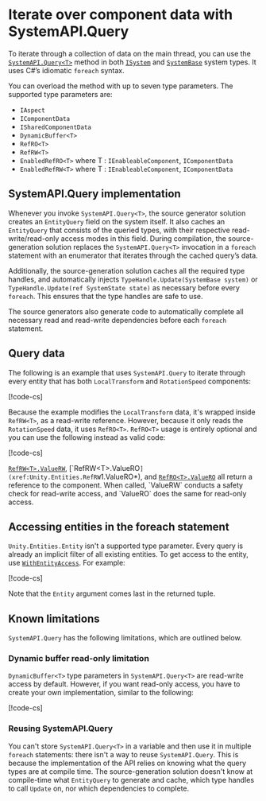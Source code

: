 # Iterate over component data with SystemAPI.Query

To iterate through a collection of data on the main thread, you can use the [`SystemAPI.Query<T>`](xref:Unity.Entities.SystemAPI.Query*) method in both [`ISystem`](systems-isystem.md) and [`SystemBase`](systems-systembase.md) system types. It uses C#’s idiomatic `foreach` syntax.

You can overload the method with up to seven type parameters. The supported type parameters are:

* `IAspect`
* `IComponentData`
* `ISharedComponentData`
* `DynamicBuffer<T>`
* `RefRO<T>`
* `RefRW<T>`
* `EnabledRefRO<T>` where T : `IEnableableComponent`, `IComponentData`
* `EnabledRefRW<T>` where T : `IEnableableComponent`, `IComponentData`

## SystemAPI.Query implementation

Whenever you invoke `SystemAPI.Query<T>`, the source generator solution creates an `EntityQuery` field on the system itself. It also caches an `EntityQuery` that consists of the queried types, with their respective read-write/read-only access modes in this field. During compilation, the source-generation solution replaces the `SystemAPI.Query<T>` invocation in a `foreach` statement with an enumerator that iterates through the cached query’s data.

Additionally, the source-generation solution caches all the required type handles, and automatically injects `TypeHandle.Update(SystemBase system)` or `TypeHandle.Update(ref SystemState state)` as necessary before every `foreach`. This ensures that the type handles are safe to use.

The source generators also generate code to automatically complete all necessary read and read-write dependencies before each `foreach` statement.

## Query data

The following is an example that uses `SystemAPI.Query` to iterate through every entity that has both `LocalTransform` and `RotationSpeed` components: 

[!code-cs[](../DocCodeSamples.Tests/SystemAPIExamples.cs#query-data)]

Because the example modifies the `LocalTransform` data, it's wrapped inside `RefRW<T>`, as a read-write reference. However, because it only reads the `RotationSpeed` data, it uses `RefRO<T>`. `RefRO<T>` usage is entirely optional and you can use the following instead as valid code: 

[!code-cs[](../DocCodeSamples.Tests/SystemAPIExamples.cs#query-data-alt)]

[`RefRW<T>.ValueRW`](xref:Unity.Entities.RefRW`1.ValueRW*), [`RefRW<T>.ValueRO`](xref:Unity.Entities.RefRW`1.ValueRO*), and [`RefRO<T>.ValueRO`](xref:Unity.Entities.RefRO`1.ValueRO*) all return a reference to the component. When called, `ValueRW` conducts a safety check for read-write access, and `ValueRO` does the same for read-only access.

## Accessing entities in the foreach statement

`Unity.Entities.Entity` isn't a supported type parameter. Every query is already an implicit filter of all existing entities. To get access to the entity, use [`WithEntityAccess`](xref:Unity.Entities.QueryEnumerable`1.WithEntityAccess*). For example:

[!code-cs[](../DocCodeSamples.Tests/SystemAPIExamples.cs#entity-access)]

Note that the `Entity` argument comes last in the returned tuple.

## Known limitations

`SystemAPI.Query` has the following limitations, which are outlined below.

### Dynamic buffer read-only limitation

`DynamicBuffer<T>` type parameters in `SystemAPI.Query<T>` are read-write access by default. However, if you want read-only access, you have to create your own implementation, similar to the following:

[!code-cs[](../DocCodeSamples.Tests/SystemAPIExamples.cs#dynamic-buffer)]

### Reusing SystemAPI.Query

You can't store `SystemAPI.Query<T>` in a variable and then use it in multiple `foreach` statements: there isn't a way to reuse `SystemAPI.Query`. This is because the implementation of the API relies on knowing what the query types are at compile time. The source-generation solution doesn't know at compile-time what `EntityQuery` to generate and cache, which type handles to call `Update` on, nor which dependencies to complete.
